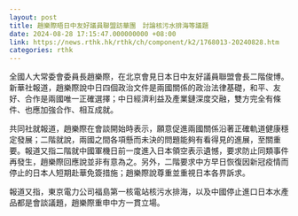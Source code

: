 ```yaml
---
layout: post
title: 趙樂際晤日中友好議員聯盟訪華團　討論核污水排海等議題
date: 2024-08-28 17:15:47.000000000 +08:00
link: https://news.rthk.hk/rthk/ch/component/k2/1768013-20240828.htm
categories: rthk
---
```


全國人大常委會委員長趙樂際，在北京會見日本日中友好議員聯盟會長二階俊博。新華社報道，趙樂際說中日四個政治文件是兩國關係的政治法律基礎，和平、友好、合作是兩國唯一正確選擇；中日經濟利益及產業鏈深度交融，雙方完全有條件、也應加強合作、相互成就。

共同社就報道，趙樂際在會談開始時表示，願意促進兩國關係沿著正確軌道健康穩定發展；二階就說，兩國之間各項懸而未決的問題能夠有看得見的進展，至關重要。報道又指二階就中國軍機日前一度進入日本領空表示遺憾，要求防止同類事件再發生，趙樂際回應說並非有意為之。另外，二階要求中方早日恢復因新冠疫情而停止的日本人短期赴華免簽措施；趙樂際說尊重並重視日本各界訴求。

報道又指，東京電力公司福島第一核電站核污水排海，以及中國停止進口日本水產品都是會談議題，趙樂際重申中方一貫立場。
